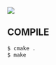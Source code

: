 ![](https://raw.githubusercontent.com/kyaman/cpu_monitor_gtk/master/image/screenshot.png)

## COMPILE

```bash
$ cmake .
$ make
```

